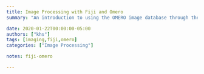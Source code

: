 ```yaml
---
title: Image Processing with Fiji and Omero
summary: "An introduction to using the OMERO image database through the Fiji image processing package."

date: 2020-01-22T00:00:00-05:00
authors: ["khs"]
tags: [imaging,fiji,omero]
categories: ["Image Processing"]

notes: fiji-omero

---
```

